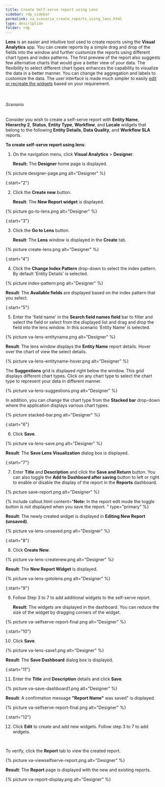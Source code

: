 ```yaml
---
title: Create Self-serve report using Lens
sidebar: rdp_sidebar
permalink: va_scenario_create_reports_using_lens.html
type: description
folder: rdp
---
```


**Lens** is an easier and intuitive tool used to create reports using the **Visual Analytics** app. You can create reports by a simple drag and drop of the fields into the window and further customize the reports using different chart types and index patterns. The first preview of the report also suggests few alternative charts that would give a better view of your data. The flexibility to select different chart types enhances the capability to visualize the data in a better manner. You can change the aggregation and labels to customize the data. The user interface is made much simpler to easily [edit or recreate the widgets](va_edit_selfserve_report_lens.html) based on your requirement.

<br> 

###### Scenario

Consider you wish to create a self-serve report with **Entity Name**, **Hierarchy 2**, **Status**, **Entity Type**, **Workflow**, and **Locale** widgets that belong to the following **Entity Details**, **Data Quality**, and **Workflow SLA** reports.

**To create self-serve report using lens**:

1. On the navigation menu, click **Visual Analytics** > **Designer**.

    **Result:** The **Designer** home page is displayed.

{% picture designer-page.png alt="Designer" %}

{:start="2"}

2. Click the **Create new** button.

   **Result**: The **New Report widget** is displayed.

{% picture go-to-lens.png alt="Designer" %}

{:start="3"}

3. Click the **Go to Lens** button.

   **Result**: The **Lens** window is displayed in the **Create** tab.

{% picture create-lens.png alt="Designer" %}

{:start="4"}

4. Click the **Change Index Pattern** drop-down to select the index pattern. By default 'Entity Details' is selected.

{% picture index-pattern.png alt="Designer" %}

  **Result**: The **Available fields** are displayed based on the index pattern that you select. 

{:start="5"}

5. Enter the 'field name' in the **Search field names field** bar to filter and select the field or select from the displayed list and drag and drop the field into the lens window. In this scenario 'Entity Name' is selected.

{% picture va-lens-entityname.png alt="Designer" %}

  **Result**: The lens window displays the **Entity Name** report details. Hover over the chart of view the select details.

{% picture va-lens-entityname-hover.png alt="Designer" %}

The **Suggestions** grid is displayed right below the window. This grid displays different chart types. Click on any chart type to select the chart type to represent your data in different manner.

{% picture va-lens-suggestions.png alt="Designer" %}

In addition, you can change the chart type from the **Stacked bar** drop-down where the application displays various chart types.

{% picture stacked-bar.png alt="Designer" %}

{:start="6"}

6. Click **Save**.

{% picture va-lens-save.png alt="Designer" %}

  **Result**: The **Save Lens Visualization** dialog box is displayed.

{:start="7"}

7. Enter **Title** and **Description** and click the **Save and Return** button. You can also toggle the **Add to Dashboard after saving** button to left or right to enable or disable the display of the report in the **Reports** dashboard. 

{% picture save-report.png alt="Designer" %}

{% include callout.html content="**Note:** In the report edit mode the toggle button is not displayed when you save the report.
" type="primary" %}

  **Result**: The newly created widget is displayed in **Editing New Report (unsaved)**.

{% picture va-lens-unsaved.png alt="Designer" %}

{:start="8"}

8. Click **Create New**.

{% picture va-lens-createnew.png alt="Designer" %}

  **Result**: The **New Report Widget** is displayed.

{% picture va-lens-gotolens.png alt="Designer" %}

{:start="9"}

9. Follow Step 3 to 7 to add additional widgets to the self-serve report.

   **Result**: The widgets are displayed in the dashboard. You can reduce the size of the widget by dragging corners of the widget.

{% picture va-selfserve-report-final.png alt="Designer" %}

{:start="10"}

10. Click **Save**.

{% picture va-lens-save1.png alt="Designer" %}

   **Result**: The **Save Dashboard** dialog box is displayed.

{:start="11"}

11. Enter the **Title** and **Description** details and click **Save**.

{% picture va-save-dashboard1.png alt="Designer" %}

  **Result**: A confirmation message **"Report Name"** was saved" is displayed.

{% picture va-selfserve-report-final.png alt="Designer" %}

{:start="12"}

12. Click **Edit** to create and add new widgets. Follow step 3 to 7 to add widgets.

<br>

To verify, click the **Report** tab to view the created report.

{% picture va-viewselfserve-report.png alt="Designer" %}

**Result**: The **Report** page is displayed with the new and existing reports.

{% picture va-report-display.png alt="Designer" %}
